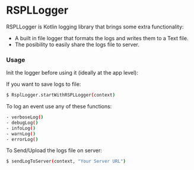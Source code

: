 # RSPLLogger

RSPLLogger is Kotlin logging library that brings some extra functionality:
  - A built in file logger that formats the logs and writes them to a Text file.
  - The posibility to easily share the logs file to server.

  ### Usage

  Init the logger before using it (ideally at the app level):

  If you want to save logs to file:
  ```sh
  $ RsplLogger.startWithRSPLLogger(context)
  ```

  To log an event use any of these functions:
  ```sh
  - verboseLog()
  - debugLog()
  - infoLog()
  - warnLog()
  - errorLog()
  ```

  To Send/Upload the logs file on server:
      
```sh
$ sendLogToServer(context, "Your Server URL")
```
